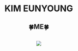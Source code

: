 <div align=center><h1>KIM EUNYOUNG</h1></div>


<div align=center>
 <h2>🍀ME🍀</h2>
  <br>
<img src="https://img.shields.io/badge/ljsby0816@gmail.com-EA4335?style=flat&logo=Gmail&logoColor=white">
</div>

<!--
**00eunyoung/00eunyoung** is a ✨ _special_ ✨ repository because its `README.md` (this file) appears on your GitHub profile.

Here are some ideas to get you started:

- 🔭 I’m currently working on ...
- 🌱 I’m currently learning ...
- 👯 I’m looking to collaborate on ...
- 🤔 I’m looking for help with ...
- 💬 Ask me about ...
- 📫 How to reach me: ...
- 😄 Pronouns: ...
- ⚡ Fun fact: ...
-->
